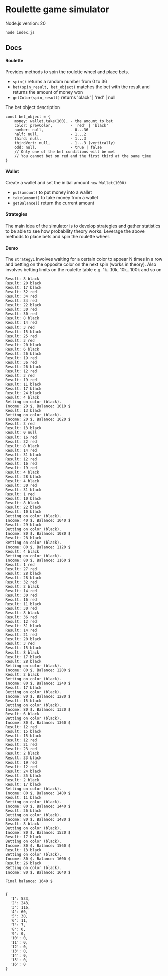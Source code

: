 # Roulette game simulator

Node.js version: 20

```
node index.js
```

## Docs

#### Roulette

Provides methods to spin the roulette wheel and place bets.

- `spin()` returns a random number from 0 to 36
- `bet(spin_result, bet_object)` matches the bet with the result and returns the amount of money won
- `getColor(spin_result)` returns 'black' | 'red' | null

The bet object description
```
const bet_object = {
    money: wallet.take(100), - the amount to bet
    color: prevColor,        - 'red' | 'black'
    number: null,            - 0...36
    half: null,              - 1...2
    third: null,             - 1...3
    thirdVert: null,         - 1...3 (vertically)
    odd: null,               - true | false
    // Only one of the bet conditions will be met
    // You cannot bet on red and the first third at the same time
}
```

#### Wallet

Create a wallet and set the initial amount `new Wallet(1000)`

- `put(amount)` to put money into a wallet
- `take(amount)` to take money from a wallet
- `getBalance()` return the current amount

#### Strategies

The main idea of the simulator is to develop strategies and gather statistics to be able to see how probability theory works.
Leverage the above methods to place bets and spin the roulette wheel.

#### Demo

The `strategy1` involves waiting for a certain color to appear N times in a row and betting on the opposite color on the next spin (works in theory). Also involves betting limits on the roulette table e.g. 1k...10k, 10k...100k and so on

```
Result: 8 black
Result: 20 black
Result: 17 black
Result: 32 red
Result: 34 red
Result: 34 red
Result: 22 black
Result: 30 red
Result: 30 red
Result: 8 black
Result: 14 red
Result: 3 red
Result: 15 black
Result: 25 red
Result: 3 red
Result: 20 black
Result: 6 black
Result: 26 black
Result: 19 red
Result: 36 red
Result: 26 black
Result: 12 red
Result: 3 red
Result: 19 red
Result: 11 black
Result: 17 black
Result: 24 black
Result: 4 black
Betting on color (black).
Income: 20 $. Balance: 1010 $
Result: 13 black
Betting on color (black).
Income: 20 $. Balance: 1020 $
Result: 3 red
Result: 13 black
Result: 0 null
Result: 16 red
Result: 32 red
Result: 8 black
Result: 14 red
Result: 31 black
Result: 12 red
Result: 16 red
Result: 19 red
Result: 4 black
Result: 28 black
Result: 4 black
Result: 30 red
Result: 31 black
Result: 1 red
Result: 10 black
Result: 8 black
Result: 22 black
Result: 10 black
Betting on color (black).
Income: 40 $. Balance: 1040 $
Result: 29 black
Betting on color (black).
Income: 80 $. Balance: 1080 $
Result: 28 black
Betting on color (black).
Income: 80 $. Balance: 1120 $
Result: 4 black
Betting on color (black).
Income: 80 $. Balance: 1160 $
Result: 1 red
Result: 27 red
Result: 28 black
Result: 28 black
Result: 32 red
Result: 2 black
Result: 14 red
Result: 30 red
Result: 16 red
Result: 11 black
Result: 30 red
Result: 8 black
Result: 36 red
Result: 12 red
Result: 31 black
Result: 14 red
Result: 21 red
Result: 20 black
Result: 3 red
Result: 15 black
Result: 8 black
Result: 17 black
Result: 28 black
Betting on color (black).
Income: 80 $. Balance: 1200 $
Result: 2 black
Betting on color (black).
Income: 80 $. Balance: 1240 $
Result: 17 black
Betting on color (black).
Income: 80 $. Balance: 1280 $
Result: 15 black
Betting on color (black).
Income: 80 $. Balance: 1320 $
Result: 6 black
Betting on color (black).
Income: 80 $. Balance: 1360 $
Result: 12 red
Result: 15 black
Result: 15 black
Result: 12 red
Result: 21 red
Result: 23 red
Result: 2 black
Result: 33 black
Result: 19 red
Result: 12 red
Result: 24 black
Result: 35 black
Result: 2 black
Result: 17 black
Betting on color (black).
Income: 80 $. Balance: 1400 $
Result: 11 black
Betting on color (black).
Income: 80 $. Balance: 1440 $
Result: 26 black
Betting on color (black).
Income: 80 $. Balance: 1480 $
Result: 8 black
Betting on color (black).
Income: 80 $. Balance: 1520 $
Result: 17 black
Betting on color (black).
Income: 80 $. Balance: 1560 $
Result: 13 black
Betting on color (black).
Income: 80 $. Balance: 1600 $
Result: 26 black
Betting on color (black).
Income: 80 $. Balance: 1640 $

Final balance: 1640 $ 


{
  '1': 533,
  '2': 243,
  '3': 116,
  '4': 60,
  '5': 30,
  '6': 11,
  '7': 7,
  '8': 0,
  '9': 0,
  '10': 0,
  '11': 0,
  '12': 0,
  '13': 0,
  '14': 0,
  '15': 0,
  '16': 0
}
```
